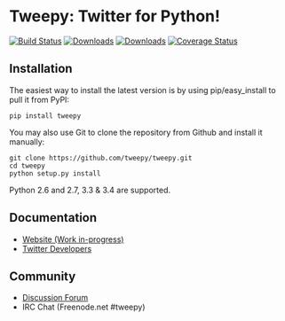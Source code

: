 Tweepy: Twitter for Python!
======
[![Build Status](https://travis-ci.org/tweepy/tweepy.png?branch=master)](https://travis-ci.org/tweepy/tweepy)
[![Downloads](https://pypip.in/d/tweepy/badge.png)](https://crate.io/packages/tweepy) [![Downloads](https://pypip.in/v/tweepy/badge.png)](https://crate.io/packages/tweepy)
[![Coverage Status](https://coveralls.io/repos/tweepy/tweepy/badge.png?branch=master)](https://coveralls.io/r/tweepy/tweepy?branch=master)

Installation
------------
The easiest way to install the latest version
is by using pip/easy_install to pull it from PyPI:

    pip install tweepy

You may also use Git to clone the repository from
Github and install it manually:

    git clone https://github.com/tweepy/tweepy.git
    cd tweepy
    python setup.py install

Python 2.6 and 2.7, 3.3 & 3.4 are supported.

Documentation
-------------
  - [Website (Work in-progress)](http://tweepy.github.com/)
  - [Twitter Developers](http://dev.twitter.com/)

Community
---------
  - [Discussion Forum](http://discuss.tweepy.org)
  - IRC Chat (Freenode.net #tweepy)

